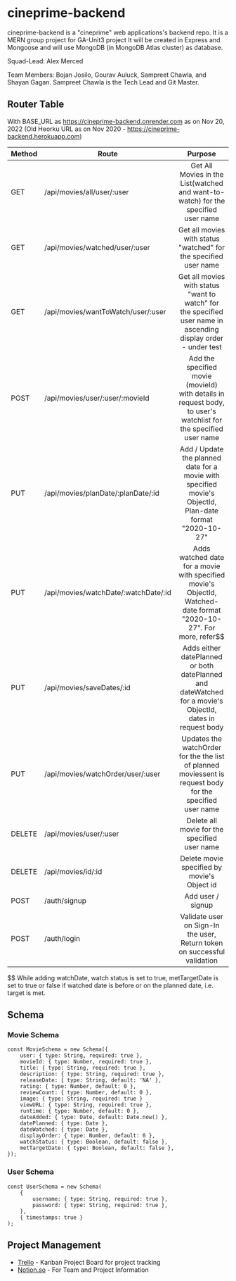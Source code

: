 # cineprime-backend
cineprime-backend is a "cineprime" web applications's backend repo. It is a MERN group project for GA-Unit3 project  It will be created in Express and Mongoose and will use MongoDB (in MongoDB Atlas cluster) as database.

Squad-Lead: Alex Merced

Team Members: Bojan Josilo, Gourav Auluck, Sampreet Chawla, and Shayan Gagan. Sampreet Chawla is the Tech Lead and Git Master.

## Router Table

With BASE_URL as  https://cineprime-backend.onrender.com  as on Nov 20, 2022 (Old Heorku URL as on Nov 2020 - https://cineprime-backend.herokuapp.com)

| Method        | Route                                   |                       Purpose                                    | 
| ------------- | --------------------------------------- | :--------------------------------------------------------------: |
| GET           | /api/movies/all/user/:user              | Get All Movies in the List(watched and want-to-watch) for the specified user name |
| GET           | /api/movies/watched/user/:user          | Get all movies with status "watched" for the specified user name |
| GET           | /api/movies/wantToWatch/user/:user      | Get all movies with status "want to watch"  for the specified user name in ascending display order - under test |
| POST          | /api/movies/user/:user/:movieId         | Add the specified movie (movieId) with details in request body, to user's watchlist for the specified user name  |
| PUT           | /api/movies/planDate/:planDate/:id      | Add / Update the planned date for a movie with specified movie's ObjectId, Plan-date format "2020-10-27" | 
| PUT           | /api/movies/watchDate/:watchDate/:id    | Adds watched date for a movie with specified movie's ObjectId, Watched-date format "2020-10-27". For more, refer$$|
| PUT           | /api/movies/saveDates/:id               | Adds either datePlanned or both datePlanned and dateWatched for a movie's ObjectId, dates in request body |
| PUT           | /api/movies/watchOrder/user/:user       | Updates the watchOrder for the the list of planned moviessent is request body for the specified user name |
| DELETE        | /api/movies/user/:user                  | Delete all movie for the specified user name   |
| DELETE        | /api/movies/id/:id                      | Delete movie specified by movie's Object id |
| POST          | /auth/signup                            | Add user / signup    |
| POST          | /auth/login                             | Validate user on Sign-In the user, Return token on successful validation |

$$  While adding watchDate, watch status is set to true, metTargetDate is set to true or false if watched date is before or on the planned date, i.e. target is met.

## Schema

### Movie Schema 

```
const MovieSchema = new Schema({
	user: { type: String, required: true },
	movieId: { type: Number, required: true },
	title: { type: String, required: true },
	description: { type: String, required: true },
	releaseDate: { type: String, default: 'NA' },
	rating: { type: Number, default: 0 },
	reviewCount: { type: Number, default: 0 },
	image: { type: String, required: true }
	viewURL: { type: String, required: true },
	runtime: { type: Number, default: 0 },
	dateAdded: { type: Date, default: Date.now() },
	datePlanned: { type: Date },
	dateWatched: { type: Date },
	displayOrder: { type: Number, default: 0 },
	watchStatus: { type: Boolean, default: false },
	metTargetDate: { type: Boolean, default: false },
});
```

### User Schema

```
const UserSchema = new Schema(
	{
		username: { type: String, required: true },
		password: { type: String, required: true },
	},
	{ timestamps: true }
);
```

## Project Management

- [Trello](https://trello.com/b/EJ9QY78d/cineprime) - Kanban Project Board for project tracking
- [Notion.so](https://www.notion.so/cineprime-GA-Unit-3-Team-Project-ae323db2fa4747e3898633814265c832) - For Team and Project Information




